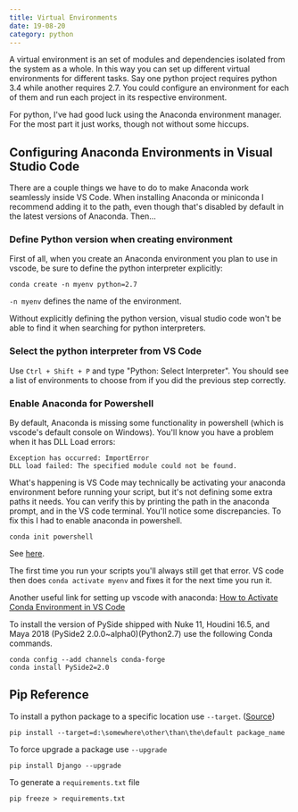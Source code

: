 ```yaml
---
title: Virtual Environments
date: 19-08-20
category: python
---
```


A virtual environment is an set of modules and dependencies isolated from the system as a whole. In this way you can set up different virtual environments for different tasks. Say one python project requires python 3.4 while another requires 2.7. You could configure an environment for each of them and run each project in its respective environment. 

For python, I've had good luck using the Anaconda environment manager. For the most part it just works, though not without some hiccups. 

## Configuring Anaconda Environments in Visual Studio Code
There are a couple things we have to do to make Anaconda work seamlessly inside VS Code. When installing Anaconda or miniconda I recommend adding it to the path, even though that's disabled by default in the latest versions of Anaconda. Then...

### Define Python version when creating environment
First of all, when you create an Anaconda environment you plan to use in vscode, be sure to define the python interpreter explicitly:

```
conda create -n myenv python=2.7
```

`-n myenv` defines the name of the environment.

Without explicitly defining the python version, visual studio code won't be able to find it when searching for python interpreters. 

### Select the python interpreter from VS Code
Use `Ctrl + Shift + P` and type "Python: Select Interpreter". You should see a list of environments to choose from if you did the previous step correctly.

### Enable Anaconda for Powershell
By default, Anaconda is missing some functionality in powershell (which is vscode's default console on Windows). You'll know you have a problem when it has DLL Load errors:

```
Exception has occurred: ImportError
DLL load failed: The specified module could not be found.
```

What's happening is VS Code may technically be activating your anaconda environment before running your script, but it's not defining some extra paths it needs. You can verify this by printing the path in the anaconda prompt, and in the VS code terminal. You'll notice some discrepancies. To fix this I had to enable anaconda in powershell.

```
conda init powershell
```

See [here](https://stackoverflow.com/questions/47800794/how-to-activate-different-anaconda-environment-from-powershell).


The first time you run your scripts you'll always still get that error. VS code then does `conda activate myenv` and fixes it for the next time you run it.

Another useful link for setting up vscode with anaconda: [How to Activate Conda Environment in VS Code](https://medium.com/@udiyosovzon/how-to-activate-conda-environment-in-vs-code-ce599497f20d)


To install the version of PySide shipped with Nuke 11, Houdini 16.5, and Maya 2018 (PySide2 2.0.0~alpha0)(Python2.7) use the following Conda commands.

```
conda config --add channels conda-forge
conda install PySide2=2.0
```

## Pip Reference

To install a python package to a specific location use ```--target```. ([Source](https://stackoverflow.com/questions/2915471/install-a-python-package-into-a-different-directory-using-pip))

```
pip install --target=d:\somewhere\other\than\the\default package_name
```

To force upgrade a package use ```--upgrade```
```
pip install Django --upgrade
```

To generate a `requirements.txt` file
```
pip freeze > requirements.txt
```